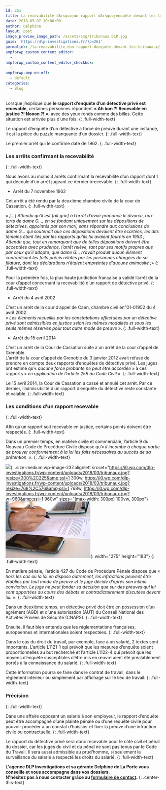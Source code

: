 ```yaml
---
id: 261
title: La recevabilité d&rsquo;un rapport d&rsquo;enquête devant les tribunaux
date: 2018-05-07 10:00:00
author: Delphine
layout: post
image_preview_image_path: /assets/img/tribunaux DLP.jpg
guid: 'https://dlp-investigations.fr/?p=261'
permalink: /la-recevabilite-dun-rapport-denquete-devant-les-tribunaux/
ampforwp_custom_content_editor:
  -
ampforwp_custom_content_editor_checkbox:
  -
ampforwp-amp-on-off:
  - default
categories:
  - Blog
---
```


Lorsque j’explique que **le rapport d’enqu&ecirc;te d’un d&eacute;tective priv&eacute; est recevable**, certaines personnes r&eacute;pondent **&laquo; Ah bon ?\! Recevable en justice ?\! Nooon ?\! &raquo;**, avec des yeux ronds comme des billes. Cette situation est arriv&eacute;e plus d’une fois.
{: .full-width-text}

Le rapport d’enqu&ecirc;te d’un d&eacute;tective a force de preuve durant une instance, il est la pi&egrave;ce du puzzle manquante d’un dossier.
{: .full-width-text}

Le premier arr&ecirc;t qui le confirme date de 1962.
{: .full-width-text}

### Les arr&ecirc;ts confirmant la recevabilit&eacute;
{: .full-width-text}

Nous avons au moins 3 arr&ecirc;ts confirmant la recevabilit&eacute; d’un rapport dont 1 qui d&eacute;coule d’un arr&ecirc;t jugeant ce dernier irrecevable.
{: .full-width-text}

* Arr&ecirc;t du 7 novembre 1962

Cet arr&ecirc;t a &eacute;t&eacute; rendu par la deuxi&egrave;me chambre civile de la cour de Cassation.
{: .full-width-text}

&laquo; *\[…\] Attendu qu’il est fait grief &agrave; l’arr&ecirc;t d’avoir prononc&eacute; le divorce, aux torts de dame G…, en se fondant uniquement sur les d&eacute;positions de d&eacute;tectives, appoint&eacute;s par son mari, sans r&eacute;pondre aux conclusions de dame G… qui soutenait que ces d&eacute;positions devaient &ecirc;tre &eacute;cart&eacute;es, les dits t&eacute;moins &eacute;tant li&eacute;s par les rapports qu’ils lui avaient fournis en 1953 ;*<br>*Attendu que, tout en remarquant que de telles d&eacute;positions doivent &ecirc;tre accept&eacute;es avec prudence, l’arr&ecirc;t rel&egrave;ve, tant par ses motifs propres que par ceux qu’il adopte, que dame G… n’avait produit aucun &eacute;l&eacute;ment contredisant les faits pr&eacute;cis relat&eacute;s par les personnes charg&eacute;es de sa filature, dont les d&eacute;clarations n’&eacute;taient empreintes d’aucune animosit&eacute; ;*&raquo;
{: .full-width-text}

Pour la premi&egrave;re fois, la plus haute juridiction fran&ccedil;aise a valid&eacute; l’arr&ecirc;t de la cour d’appel concernant la recevabilit&eacute; d’un rapport de d&eacute;tective priv&eacute;.
{: .full-width-text}

* Arr&ecirc;t du 4 avril 2002

C’est un arr&ecirc;t de la cour d’appel de Caen, chambre civil en&deg;01-01952 du 4 avril 2002.<br>&laquo; *Les &eacute;l&eacute;ments recueillis par les constatations effectu&eacute;es par un d&eacute;tective priv&eacute; sont admissibles en justice selon les m&ecirc;mes modalit&eacute;s et sous les seuls m&ecirc;mes r&eacute;serves pour tout autre mode de preuve* &raquo;.
{: .full-width-text}

* Arr&ecirc;t du 15 avril 2014

C’est un arr&ecirc;t de la Cour de Cassation suite &agrave; un arr&ecirc;t de la cour d’appel de Grenoble.<br>L’arr&ecirc;t de la cour d’appel de Grenoble du 3 janvier 2012 avait refus&eacute; de prendre en compte deux rapports d’enqu&ecirc;tes de d&eacute;tective priv&eacute;. Les juges ont estim&eacute; qu’&laquo; *aucune force probante ne peut &ecirc;tre accord&eacute;e* &raquo; &agrave; ces rapports &laquo; *en application de l’article 259 du Code Civil* &raquo;.
{: .full-width-text}

Le 15 avril 2014, la Cour de Cassation a cass&eacute; et annul&eacute; cet arr&ecirc;t. Par ce dernier, l’admissibilit&eacute; d’un rapport d’enqu&ecirc;te du d&eacute;tective reste constante et valable.
{: .full-width-text}

### Les conditions d’un rapport recevable
{: .full-width-text}

Afin qu’un rapport soit recevable en justice, certains points doivent &ecirc;tre respect&eacute;s.
{: .full-width-text}

Dans un premier temps, en mati&egrave;re civile et commerciale, l’article 9 du Nouveau Code de Proc&eacute;dure Civile dispose qu’&laquo; *il incombe &agrave; chaque partie de prouver conform&eacute;ment &agrave; la loi les faits n&eacute;cessaires au succ&egrave;s de sa pr&eacute;tention.* &raquo;.
{: .full-width-text}

![](https://i0.wp.com/dlp-investigations.fr/wp-content/uploads/2018/03/tribunaux.jpg?resize=300%2C225&amp;ssl=1){: .size-medium.wp-image-237.alignleft srcset="https://i0.wp.com/dlp-investigations.fr/wp-content/uploads/2018/03/tribunaux.jpg?resize=300%2C225&amp;ssl=1 300w, https://i0.wp.com/dlp-investigations.fr/wp-content/uploads/2018/03/tribunaux.jpg?resize=768%2C576&amp;ssl=1 768w, https://i0.wp.com/dlp-investigations.fr/wp-content/uploads/2018/03/tribunaux.jpg?w=960&amp;ssl=1 960w" sizes="(max-width: 300px) 100vw, 300px"}![](/uploads/cr.jpg){: width="275" height="183"}
{: .full-width-text}

En mati&egrave;re p&eacute;nale, l’article 427 du Code de Proc&eacute;dure P&eacute;nale dispose que &laquo; *hors les cas o&ugrave; la loi en dispose autrement, les infractions peuvent &ecirc;tre &eacute;tablies par tout mode de preuve et le juge d&eacute;cide d’apr&egrave;s son intime conviction. Le juge ne peut fonder sa d&eacute;cision que sur des preuves qui lui sont apport&eacute;es au cours des d&eacute;bats et contradictoirement discut&eacute;es devant lui.* &raquo;.
{: .full-width-text}

Dans un deuxi&egrave;me temps, un d&eacute;tective priv&eacute; doit &ecirc;tre en possession d’un agr&eacute;ment (AGD) et d’une autorisation (AUT) du Conseil National des Activit&eacute;s Priv&eacute;es de S&eacute;curit&eacute; (CNAPS).
{: .full-width-text}

Ensuite, il faut bien entendu que les r&eacute;glementations fran&ccedil;aises, europ&eacute;ennes et internationales soient respect&eacute;es.
{: .full-width-text}

Dans le cas du droit du travail, par exemple, face &agrave; un salari&eacute;, 2 textes sont importants. L’article L1121-1 qui pr&eacute;voit que les mesures d’enqu&ecirc;te soient proportionnelles au but recherch&eacute; et l’article L1122-4 qui pr&eacute;voit que les moyens d’enqu&ecirc;te susceptibles d’&ecirc;tre mis en œuvre aient &eacute;t&eacute; pr&eacute;alablement port&eacute;s &agrave; la connaissance du salari&eacute;.
{: .full-width-text}

Cette information pourra se faire dans le contrat de travail, dans le r&egrave;glement int&eacute;rieur ou simplement par affichage sur le lieu de travail.
{: .full-width-text}

### Pr&eacute;cision
{: .full-width-text}

Dans une affaire opposant un salari&eacute; &agrave; son employeur, le rapport d’enqu&ecirc;te peut &ecirc;tre accompagn&eacute; d’une plainte p&eacute;nale ou d’une requ&ecirc;te civile pour pouvoir proc&eacute;der &agrave; un constat d’huissier et fixer la preuve d’une infraction civile ou contractuelle.
{: .full-width-text}

Le rapport du d&eacute;tective priv&eacute; sera donc recevable pour le c&ocirc;t&eacute; civil et p&eacute;nal du dossier, car les juges du civil et du p&eacute;nal ne sont pas tenus par le Code du Travail. Il sera aussi admissible au prud’homme, si seulement la surveillance du salari&eacute; a respect&eacute; les droits du salari&eacute;.
{: .full-width-text}

**L'agence DLP Investigations et sa g&eacute;rante Delphine de La Porte vous conseille et vous accompagne dans vos dossiers.**<br>**N'h&eacute;sitez pas &agrave; nous contacter gr&acirc;ce au&nbsp;[formulaire de contact](https://dlp-investigations.fr/#contact).**
{: .center-this-text}
